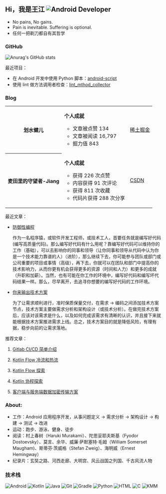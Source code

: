 
## Hi，我是王江 ![Android Developer](https://img.shields.io/badge/Android_Developer-green?style=flat&logo=android)

* No pains, No gains.
* Pain is inevitable. Suffering is optional.
* 任何一把剃刀都自有其哲学

### GitHub

![Anurag's GitHub stats](https://github-readme-stats.vercel.app/api?username=WJRye&bg_color=30,C2FFD8,465EFB&title_color=fff&text_color=fff)

最近项目：

- 在 Android 开发中使用 Python 脚本：[android-script](https://github.com/WJRye/android-script)
- 使用 lint 做方法调用者检查：[lint_mthod_collector](https://github.com/WJRye/lint_mthod_collector)

### Blog

<table style="width: 100%; border-collapse: collapse;">
    <tr>
        <th>
                <span style="font-weight:bold;">划水健儿</span>
        </th>
        <td>
        <p> <span style="font-weight:bold;">个人成就</span>
        <ul type="circle">
            <li>文章被点赞 134</li>
            <li>文章被阅读 16,797</li>
            <li>掘力值 843</li>
        </ul>
        </p>
    </td>
    <td> <a href="https://juejin.cn/user/2568903598027885/posts">稀土掘金</a> </td>

</tr>
   
<tr>
        <th>
           <span style="font-weight:bold;">麦田里的守望者-Jiang</span>
        </th>
    <td>
        <p> <span style="font-weight:bold;">个人成就</span>
        <ul type="circle">
            <li>获得 226 次点赞</li>
            <li>内容获得 91 次评论</li>
            <li>获得 811 次收藏</li>
            <li>代码片获得 288 次分享</li>
        </ul>
        </p>
    </td>
    <td> <a href="https://blog.csdn.net/wangjiang_qianmo?type=blog">CSDN</a></td>
</tr></table>

最近文章：
* [防御性编程](https://juejin.cn/post/7357172505961512975)
   
   作为一名程序猿，或软件开发工程师，或技术工人，首要任务就是编写好代码(编写高质量代码)。那么编写好代码有什么用呢？靠编写好代码可以维持你的工作（基础），可以去影响你的同事和领导（让你同事和领导从代码中认为你是一个技术能力靠谱的人）（进阶），那么继续下去，你可能参与团队或部门或公司重要的项目或事情（高级），再下去，你就可以在团队和部门中提高你的技术影响力，从而你更有机会获得更多的资源（时间和人力）和更多的成就（升职和加薪）。当然，也有可能在你工作的环境中，编写好代码和编写坏代码结果一样。那么，尽早离开，去追寻你想要的编写好代码的工作环境。

* [你来输出技术方案](https://juejin.cn/post/7365003815508148265)

  为了让需求顺利进行，准时保质保量交付，在需求 → 编码之间添加技术方案节点，技术方案主要做需求分析和架构设计（或技术分析）。在做完技术方案后，应该对该需求是什么，以及如何完成该需求有清晰的认识，并且接下来就能根据技术方案推进需求上线。总之，技术方案目的就是降低风险，有理有据，稳步向前的让需求落地。


推荐文章：

1. [Gitlab CI/CD 简单介绍](https://juejin.cn/post/7236523661707624507)

2. [Kotlin Flow 冷流和热流](https://juejin.cn/post/7217601930917969957)

3. [Kotlin Flow 探索](https://juejin.cn/post/7187586519534829623)

4. [Kotlin 协程探索](https://juejin.cn/post/7184628421010391095)

5. [客户端与服务端数据加密传输方案](https://juejin.cn/post/7146386827522342948)

### About:

- 工作：Android 应用程序开发，从事问题定义 → 需求分析 → 架构设计 → 构建 → 测试 → 改进
- 运动：跑步、游泳、健身、徒步
- 阅读：村上春树（Haruki Murakami）、陀思妥耶夫斯基（Fyodor Dostoevsky）、莫言、余华、威廉·萨默塞特·毛姆（William Somerset Maugham)、斯蒂芬·茨威格（Stefan Zweig）、海明威（Ernest Hemingway）
- 纪录片：玄奘之路、河西走廊、大明宫、风云战国之列国、千古风流人物

### 技术栈

![Android](https://img.shields.io/badge/Android-Expert-green?style=for-the-badge&logo=android)
![Kotlin](https://img.shields.io/badge/Kotlin-Advanced-blue?style=for-the-badge&logo=kotlin)
![Java](https://img.shields.io/badge/Java-Advanced-blue?style=for-the-badge&logo=java)
![Git](https://img.shields.io/badge/Git-Advanced-blue?style=for-the-badge&logo=git)
![Gradle](https://img.shields.io/badge/Gradle-Advanced-blue?style=for-the-badge&logo=gradle)
![Python](https://img.shields.io/badge/Python-Intermediate-yellow?style=for-the-badge&logo=python)
![HTML](https://img.shields.io/badge/HTML-Intermediate-yellow?style=for-the-badge&logo=html5)
![C](https://img.shields.io/badge/C-Beginner-orange?style=for-the-badge&logo=c)
![KMM](https://img.shields.io/badge/KMM-Beginner-orange?style=for-the-badge&logo=kmm)


